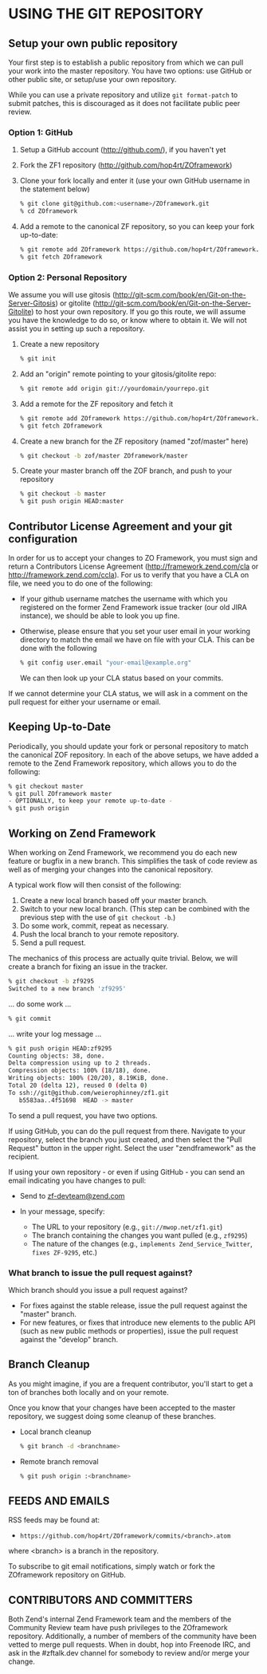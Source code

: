 # USING THE GIT REPOSITORY

## Setup your own public repository

Your first step is to establish a public repository from which we can
pull your work into the master repository. You have two options: use
GitHub or other public site, or setup/use your own repository.

While you can use a private repository and utilize ``git format-patch`` to
submit patches, this is discouraged as it does not facilitate public peer
review.

### Option 1: GitHub

1. Setup a GitHub account (http://github.com/), if you haven't yet
2. Fork the ZF1 repository (http://github.com/hop4rt/ZOframework)
3. Clone your fork locally and enter it (use your own GitHub username
   in the statement below)

   ```sh
   % git clone git@github.com:<username>/ZOframework.git
   % cd ZOframework
   ```

4. Add a remote to the canonical ZF repository, so you can keep your fork
   up-to-date:

   ```sh
   % git remote add ZOframework https://github.com/hop4rt/ZOframework.git
   % git fetch ZOframework
   ```

### Option 2: Personal Repository

We assume you will use gitosis (http://git-scm.com/book/en/Git-on-the-Server-Gitosis)
or gitolite (http://git-scm.com/book/en/Git-on-the-Server-Gitolite) to host your
own repository.  If you go this route, we will assume you have the knowledge to
do so, or know where to obtain it. We will not assist you in setting up such a
repository.

1. Create a new repository

   ```sh
   % git init
   ```

2. Add an "origin" remote pointing to your gitosis/gitolite repo:

   ```sh
   % git remote add origin git://yourdomain/yourrepo.git
   ```

3. Add a remote for the ZF repository and fetch it

   ```sh
   % git remote add ZOframework https://github.com/hop4rt/ZOframework.git
   % git fetch ZOframework
   ```

4. Create a new branch for the ZF repository (named "zof/master" here)

   ```sh
   % git checkout -b zof/master ZOframework/master
   ```

5. Create your master branch off the ZOF branch, and push to your
   repository

   ```sh
   % git checkout -b master
   % git push origin HEAD:master
   ```

## Contributor License Agreement and your git configuration

In order for us to accept your changes to ZO Framework, you must sign and
return a Contributors License Agreement (http://framework.zend.com/cla or
http://framework.zend.com/ccla). For us to verify that you have a CLA on file,
we need you to do one of the following:

* If your github username matches the username with which you registered on the
  former Zend Framework issue tracker (our old JIRA instance), we should be able
  to look you up fine.
* Otherwise, please ensure that you set your user email in your working
  directory to match the email we have on file with your CLA. This can be done
  with the following

  ```sh
  % git config user.email "your-email@example.org"
  ```

  We can then look up your CLA status based on your commits.

If we cannot determine your CLA status, we will ask in a comment on the pull
request for either your username or email.

## Keeping Up-to-Date

Periodically, you should update your fork or personal repository to
match the canonical ZOF repository. In each of the above setups, we have
added a remote to the Zend Framework repository, which allows you to do
the following:


```sh
% git checkout master
% git pull ZOframework master
- OPTIONALLY, to keep your remote up-to-date -
% git push origin
```

## Working on Zend Framework

When working on Zend Framework, we recommend you do each new feature or
bugfix in a new branch. This simplifies the task of code review as well
as of merging your changes into the canonical repository.

A typical work flow will then consist of the following:

1. Create a new local branch based off your master branch.
2. Switch to your new local branch. (This step can be combined with the
   previous step with the use of `git checkout -b`.)
3. Do some work, commit, repeat as necessary.
4. Push the local branch to your remote repository.
5. Send a pull request.

The mechanics of this process are actually quite trivial. Below, we will
create a branch for fixing an issue in the tracker.

```sh
% git checkout -b zf9295
Switched to a new branch 'zf9295'
```
... do some work ...

```sh
% git commit
```
... write your log message ...

```sh
% git push origin HEAD:zf9295
Counting objects: 38, done.
Delta compression using up to 2 threads.
Compression objects: 100% (18/18), done.
Writing objects: 100% (20/20), 8.19KiB, done.
Total 20 (delta 12), reused 0 (delta 0)
To ssh://git@github.com/weierophinney/zf1.git
   b5583aa..4f51698  HEAD -> master
```


To send a pull request, you have two options.

If using GitHub, you can do the pull request from there. Navigate to
your repository, select the branch you just created, and then select the
"Pull Request" button in the upper right. Select the user
"zendframework" as the recipient.

If using your own repository - or even if using GitHub - you can send an
email indicating you have changes to pull:

- Send to <zf-devteam@zend.com>

- In your message, specify:
  - The URL to your repository (e.g., `git://mwop.net/zf1.git`)
  - The branch containing the changes you want pulled (e.g., `zf9295`)
  - The nature of the changes (e.g., `implements
    Zend_Service_Twitter`, `fixes ZF-9295`, etc.)

### What branch to issue the pull request against?

Which branch should you issue a pull request against?

- For fixes against the stable release, issue the pull request against the
  "master" branch.
- For new features, or fixes that introduce new elements to the public API (such
  as new public methods or properties), issue the pull request against the
  "develop" branch.

## Branch Cleanup

As you might imagine, if you are a frequent contributor, you'll start to
get a ton of branches both locally and on your remote.

Once you know that your changes have been accepted to the master
repository, we suggest doing some cleanup of these branches.

- Local branch cleanup

  ```sh
  % git branch -d <branchname>
  ```

- Remote branch removal

  ```sh
  % git push origin :<branchname>
  ```

## FEEDS AND EMAILS

RSS feeds may be found at:

- `https://github.com/hop4rt/ZOframework/commits/<branch>.atom`

where &lt;branch&gt; is a branch in the repository.

To subscribe to git email notifications, simply watch or fork the ZOframework repository
on GitHub.

## CONTRIBUTORS AND COMMITTERS

Both Zend's internal Zend Framework team and the members of the Community Review
team have push privileges to the ZOframework repository. Additionally, a number of
members of the community have been vetted to merge pull requests. When in doubt,
hop into Freenode IRC, and ask in the #zftalk.dev channel for somebody to review
and/or merge your change.
